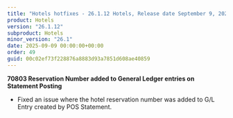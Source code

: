 ```yaml
---
title: "Hotels hotfixes - 26.1.12 Hotels, Release date September 9, 2025 - Hotfixes"
product: Hotels
version: "26.1.12"
subproduct: Hotels
minor_version: "26.1"
date: 2025-09-09 00:00:00+00:00
order: 49
guid: 00c02ef73f228876a8883d93a7851d608ae40859
---
```


<strong>70803 Reservation Number added to General Ledger entries on Statement Posting</strong>
<ul><li>Fixed an issue where the hotel reservation number was added to G/L Entry created by POS Statement.</li></ul>
